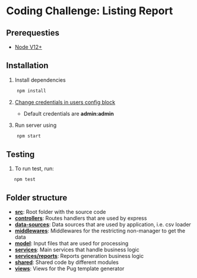 # Coding Challenge: Listing Report

## Prerequesties

* [Node V12+](https://nodejs.org/en/download/releases/)

## Installation

1. Install dependencies
```bash
    npm install
```

2. [Change credentials in users config block](./src/config.js)
    * Default credentials are **admin:admin**
    
3. Run server using
```bash
    npm start
```

## Testing
1. To run test, run:
```
   npm test
```

## Folder structure

* **[src](./src)**: Root folder with the source code
* **[controllers](./src/controllers)**: Routes handlers that are used by express
* **[data-sources](./src/data-sources)**: Data sources that are used by application, i.e. csv loader
* **[middlewares](./src/middlewares)**: Middlewares for the restricting non-manager to get the data
* **[model](./src/model)**: Input files that are used for processing
* **[services](./src/services)**: Main services that handle business logic
* **[services/reports](./src/services/reports)**: Reports generation business logic
* **[shared](./src/shared)**: Shared code by different modules
* **[views](./src/views)**: Views for the Pug template generator


